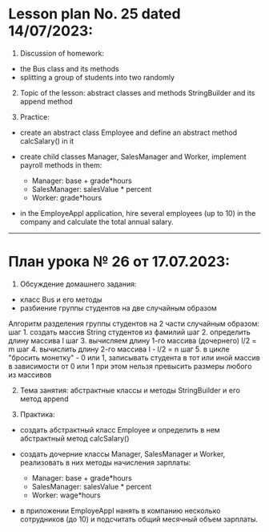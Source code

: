 # Lesson plan No. 25 dated 14/07/2023:

1. Discussion of homework:
- the Bus class and its methods
- splitting a group of students into two randomly

2. Topic of the lesson:
   abstract classes and methods
   StringBuilder and its append method

3. Practice:
- create an abstract class Employee and define an abstract method calcSalary() in it

- create child classes Manager, SalesManager and Worker, implement payroll methods in them:
    - Manager: base + grade*hours
    - SalesManager: salesValue * percent
    - Worker: grade*hours

- in the EmployeAppl application, hire several employees (up to 10) in the company and calculate the total annual salary.

______________________

# План урока № 26 от 17.07.2023:

1. Обсуждение домашнего задания:
- класс Bus и его методы
- разбиение группы студентов на две случайным образом

Алгоритм разделения группы студентов на 2 части случайным образом: 
шаг 1. создать массив String студентов из фамилий 
шаг 2. определить длину массива l
шаг 3. вычисляем длину 1-го массива (дочернего) l/2 = m 
шаг 4. вычислить длину 2-го массива l - l/2 = n
шаг 5. в цикле "бросить монетку" - 0 или 1, записывать студента в тот или иной массив в зависимости от 0 или 1
при этом нельзя превысить размеры любого из массивов

2. Тема занятия:
абстрактные классы и методы
StringBuilder и его метод append

3. Практика:
- создать абстрактный класс Employee и определить в нем абстрактный метод calcSalary()

- создать дочерние классы Manager, SalesManager и Worker, реализовать в них методы начисления зарплаты:
    - Manager: base + grade*hours
    - SalesManager: salesValue * percent
    - Worker: wage*hours

- в приложении EmployeAppl нанять в компанию несколько сотрудников (до 10) и подсчитать общий месячный объем зарплаты. 







